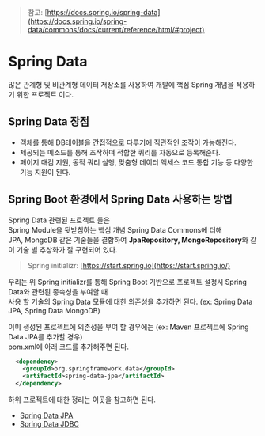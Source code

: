 > 참고: [https://docs.spring.io/spring-data](https://docs.spring.io/spring-data/commons/docs/current/reference/html/#project)
# Spring Data

많은 관계형 및 비관계형 데이터 저장소를 사용하여 개발에 핵심 Spring 개념을 적용하기 위한 프로젝트 이다.

## Spring Data 장점

+ 객체를 통해 DB테이블을 간접적으로 다루기에 직관적인 조작이 가능해진다. 
+ 제공되는 메소드를 통해 조작하며 적합한 쿼리를 자동으로 등록해준다.
+ 페이지 매김 지원, 동적 쿼리 실행, 맞춤형 데이터 액세스 코드 통합 기능 등 다양한 기능 지원이 된다.

## Spring Boot 환경에서 Spring Data 사용하는 방법

Spring Data 관련된 프로젝트 들은 <br>
Spring Module을 뒷받침하는 핵심 개념 Spring Data Commons에 더해 <br>
JPA, MongoDB 같은 기술들을 결합하여 **JpaRepository, MongoRepository**와 같이 기술 별 추상화가 잘 구현되어 있다. <br>

> Spring initializr: [https://start.spring.io](https://start.spring.io/)  

우리는 위 Spring initializr를 통해 Spring Boot 기반으로 프로젝트 설정시 Spring Data와 관련된 종속성을 부여할 때 <br>
사용 할 기술의 Spring Data 모듈에 대한 의존성을 추가하면 된다. (ex: Spring Data JPA, Spring Data MongoDB) <br>

이미 생성된 프로젝트에 의존성을 부여 할 경우에는 (ex: Maven 프로젝트에 Spring Data JPA를 추가할 경우) <br>
pom.xml에 아래 코드를 추가해주면 된다.

```xml
  <dependency>
    <groupId>org.springframework.data</groupId>
    <artifactId>spring-data-jpa</artifactId>
  </dependency>
```

하위 프로젝트에 대한 정리는 이곳을 참고하면 된다. 

+ [Spring Data JPA](springData/springDataJPA.md)
+ [Spring Data JDBC](springData/springDataJdbc.md)


